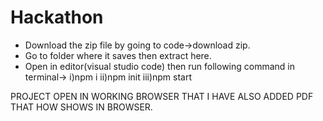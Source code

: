 # Hackathon

* Download the zip file by going to code->download zip.
* Go to folder where it saves then extract here.
* Open in editor(visual studio code) then run following command in terminal->
   i)npm i
   ii)npm init
   iii)npm start
   
PROJECT OPEN IN WORKING BROWSER THAT I HAVE ALSO ADDED PDF THAT HOW SHOWS IN BROWSER.
